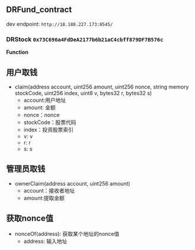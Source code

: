 
## DRFund_contract

dev endpoint: `http://18.180.227.173:8545/`

### DRStock `0x73C696a4FdDeA2177b6b21aC4cbff879DF7B576c`

**Function**
      
## 用户取钱
- claim(address account, uint256 amount, uint256 nonce, string memory stockCode, uint256 index, uint8 v, bytes32 r, bytes32 s) 
  * account:用户地址
  * amount: 金额
  * nonce：nonce
  * stockCode：股票代码
  * index：投资股票索引
  * v: v
  * r: r
  * s: s

## 管理员取钱
- ownerClaim(address account, uint256 amount)
  * account：接收者地址
  * amount:提取金额

## 获取nonce值
- nonceOf(address): 获取某个地址的nonce值
    * address: 输入地址
